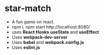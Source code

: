# star-match
- A fun game on react.
- npm i, npm start http://localhost:8080/
- uses **React Hooks** **useState** and **useEffect**
- Uses **webpack-dev-server**
- Uses **babel** and **webpack.config.js**
- Uses **eslint.js**
